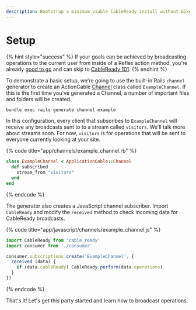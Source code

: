 ```yaml
---
description: Bootstrap a minimum viable CableReady install without bikeshedding
---
```


# Setup

{% hint style="success" %}
If your goals can be achieved by broadcasting operations to the current user from inside of a Reflex action method, you're already [good to go](https://docs.stimulusreflex.com/reflexes#using-cableready-inside-a-reflex-action) and can skip to [CableReady 101](cableready-101.md).
{% endhint %}

To demonstrate a basic setup, we're going to use the built-in Rails `channel` generator to create an ActionCable [Channel](https://guides.rubyonrails.org/action_cable_overview.html#terminology-channels) class called `ExampleChannel`. If this is the first time you've generated a Channel, a number of important files and folders will be created.

```bash
bundle exec rails generate channel example
```

In this configuration, every client that subscribes to `ExampleChannel` will receive any broadcasts sent to to a stream called `visitors`. We'll talk more about streams soon. For now, `visitors` is for operations that will be sent to everyone currently looking at your site.

{% code title="app/channels/example\_channel.rb" %}
```ruby
class ExampleChannel < ApplicationCable::Channel
  def subscribed
    stream_from "visitors"
  end
end
```
{% endcode %}

The generator also creates a JavaScript channel subscriber. Import `CableReady` and modify the `received` method to check incoming data for CableReady broadcasts.

{% code title="app/javascript/channels/example\_channel.js" %}
```javascript
import CableReady from 'cable_ready'
import consumer from './consumer'

consumer.subscriptions.create('ExampleChannel', {
  received (data) {
    if (data.cableReady) CableReady.perform(data.operations)
  }
})
```
{% endcode %}

That's it! Let's get this party started and learn how to broadcast operations.

